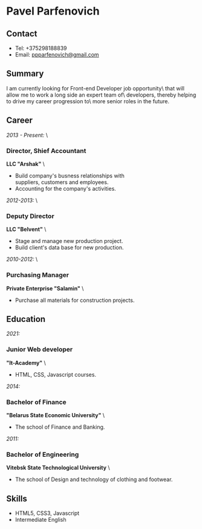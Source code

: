 # Pavel Parfenovich

## Contact

- Tel: +375298188839
- Email: ppparfenovich@gmail.com

## Summary

I am currently looking for Front-end Developer job opportunity\ that will allow me to work a long side an expert team of\ developers, thereby helping to drive my career progression to\ more senior roles in the future.

## Career

_2013 - Present:_ \
### Director, Shief Accountant 
**LLC "Arshak"** \
* Build company's busness relationships with \
 suppliers, customers and employees.
* Accounting for the company's activities.

_2012-2013:_ \
### Deputy Director 
**LLC "Belvent"** \
* Stage and manage new production project.
* Build client's data base for new production.

_2010-2012:_ \
### Purchasing Manager
**Private Enterprise "Salamin"** \
* Purchase all materials for construction projects.

## Education

_2021:_
### Junior Web developer
**"It-Academy"** \
* HTML, CSS, Javascript courses.

_2014:_
### Bachelor of Finance 
**"Belarus State Economic University"** \
* The school of Finance and Banking.

_2011:_
### Bachelor of Engineering
**Vitebsk State Technological University** \
* The school of Design and technology of clothing and footwear.

## Skills

- HTML5, CSS3, Javascript
- Intermediate English
